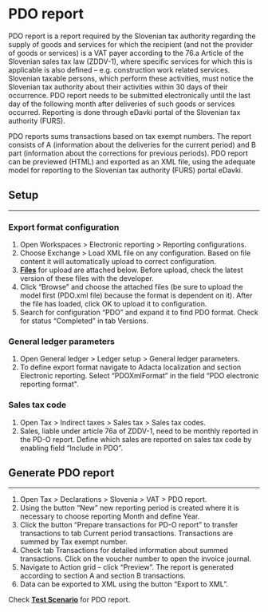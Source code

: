 # PDO report

PDO report is a report required by the Slovenian tax authority regarding the supply of goods and services for which the recipient (and not the provider of goods or services) is a VAT payer according to the 76.a Article of the Slovenian sales tax law (ZDDV-1), where specific services for which this is applicable is also defined – e.g. construction work related services. Slovenian taxable persons, which perform these activities, must notice the Slovenian tax authority about their activities within 30 days of their occurrence. PDO report needs to be submitted electronically until the last day of the following month after deliveries of such goods or services occurred. Reporting is done through eDavki portal of the Slovenian tax authority (FURS).

PDO reports sums transactions based on tax exempt numbers. The report consists of A (information about the deliveries for the current period) and B part (information about the corrections for previous periods). PDO report can be previewed (HTML) and exported as an XML file, using the adequate model for reporting to the Slovenian tax authority (FURS) portal eDavki.

## **Setup** 
--- 

### Export format configuration 

1. Open Workspaces > Electronic reporting > Reporting configurations.
2. Choose Exchange > Load XML file on any configuration. Based on file content it will automatically upload to correct configuration. 
3. **[Files](PDO-Report.zip)** for upload are attached below. Before upload, check the latest version of these files with the developer.  
4. Click “Browse” and choose the attached files (be sure to upload the model first (PDO.xml file) because the format is dependent on it). After the file has loaded, click OK to upload it to configuration. 
5. Search for configuration “PDO” and expand it to find PDO format. Check for status “Completed” in tab Versions. 

### General ledger parameters

1. Open General ledger > Ledger setup > General ledger parameters.
2. To define export format navigate to Adacta localization and section Electronic reporting. Select “PDOXmlFormat” in the field “PDO electronic reporting format". 

### Sales tax code 

1. Open Tax > Indirect taxes > Sales tax > Sales tax codes.
2. Sales, liable under article 76a of ZDDV-1, need to be monthly reported in the PD-O report. Define which sales are reported on sales tax code by enabling field “Include in PDO”.  

## **Generate PDO report** 
---

1. Open Tax > Declarations > Slovenia > VAT > PDO report.
2. Using the button “New” new reporting period is created where it is necessary to choose reporting Month and define Year. 
3. Click the button “Prepare transactions for PD-O report” to transfer transactions to tab Current period transactions. Transactions are summed by Tax exempt number. 
4. Check tab Transactions for detailed information about summed transactions. Click on the voucher number to open the invoice journal. 
5. Navigate to Action grid – click “Preview”. The report is generated according to section A and section B transactions.
6. Data can be exported to XML using the button “Export to XML”.  

Check **[Test Scenario](PDO-Report.zip)** for PDO report.